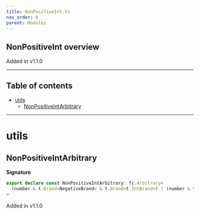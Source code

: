 ```yaml
---
title: NonPositiveInt.ts
nav_order: 8
parent: Modules
---
```


## NonPositiveInt overview

Added in v1.1.0

---

<h2 class="text-delta">Table of contents</h2>

- [utils](#utils)
  - [NonPositiveIntArbitrary](#nonpositiveintarbitrary)

---

# utils

## NonPositiveIntArbitrary

**Signature**

```ts
export declare const NonPositiveIntArbitrary: fc.Arbitrary<
  (number & t.Brand<NegativeBrand> & t.Brand<t.IntBrand>) | (number & t.Brand<ZeroBrand> & t.Brand<t.IntBrand>)
>
```

Added in v1.1.0
